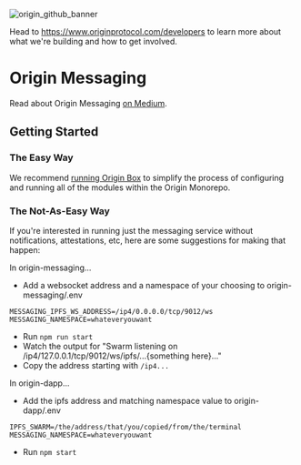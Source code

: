 ![origin_github_banner](https://user-images.githubusercontent.com/673455/37314301-f8db9a90-2618-11e8-8fee-b44f38febf38.png)

Head to https://www.originprotocol.com/developers to learn more about what we're building and how to get involved.

# Origin Messaging

Read about Origin Messaging [on Medium](https://medium.com/originprotocol/introducing-origin-messaging-decentralized-secure-and-auditable-13c16fe0f13e).

## Getting Started

### The Easy Way

We recommend [running Origin Box](https://github.com/OriginProtocol/origin/blob/master/DEVELOPMENT.md#using-docker-compose) to simplify the process of configuring and running all of the modules within the Origin Monorepo.

### The Not-As-Easy Way

If you're interested in running just the messaging service without notifications, attestations, etc, here are some suggestions for making that happen:

In origin-messaging...

  - Add a websocket address and a namespace of your choosing to origin-messaging/.env
  ```
  MESSAGING_IPFS_WS_ADDRESS=/ip4/0.0.0.0/tcp/9012/ws
  MESSAGING_NAMESPACE=whateveryouwant
  ```
  - Run `npm run start`
  - Watch the output for "Swarm listening on /ip4/127.0.0.1/tcp/9012/ws/ipfs/...{something here}..."
  - Copy the address starting with `/ip4...`

In origin-dapp...

  - Add the ipfs address and matching namespace value to origin-dapp/.env
  
  ```
  IPFS_SWARM=/the/address/that/you/copied/from/the/terminal
  MESSAGING_NAMESPACE=whateveryouwant
  ```
  - Run `npm start`
